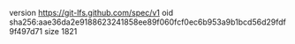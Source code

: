version https://git-lfs.github.com/spec/v1
oid sha256:aae36da2e9188623241858ee89f060fcf0ec6b953a9b1bcd56d29fdf9f497d71
size 1821
